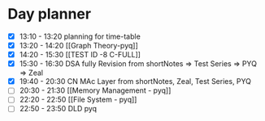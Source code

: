 

# Day planner

- [x] 13:10 - 13:20 planning for time-table
- [x] 13:20 - 14:20 [[Graph Theory-pyq]]
- [x] 14:20 - 15:30 [[TEST ID -8 C-FULL]]
- [x] 15:30 - 16:30 DSA fully Revision from shortNotes => Test Series => PYQ => Zeal
- [x] 19:40 - 20:30 CN MAc Layer  from shortNotes, Zeal, Test Series, PYQ
- [ ] 20:30 - 21:30 [[Memory Management - pyq]]
- [ ] 22:20 - 22:50 [[File System - pyq]]
- [ ] 22:50 - 23:50 DLD pyq